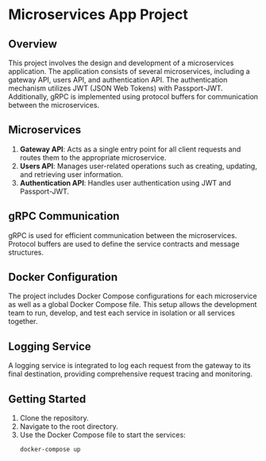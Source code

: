 
# Microservices App Project

## Overview
This project involves the design and development of a microservices application. The application consists of several microservices, including a gateway API, users API, and authentication API. The authentication mechanism utilizes JWT (JSON Web Tokens) with Passport-JWT. Additionally, gRPC is implemented using protocol buffers for communication between the microservices.

## Microservices
1. **Gateway API**: Acts as a single entry point for all client requests and routes them to the appropriate microservice.
2. **Users API**: Manages user-related operations such as creating, updating, and retrieving user information.
3. **Authentication API**: Handles user authentication using JWT and Passport-JWT.

## gRPC Communication
gRPC is used for efficient communication between the microservices. Protocol buffers are used to define the service contracts and message structures.

## Docker Configuration
The project includes Docker Compose configurations for each microservice as well as a global Docker Compose file. This setup allows the development team to run, develop, and test each service in isolation or all services together.

## Logging Service
A logging service is integrated to log each request from the gateway to its final destination, providing comprehensive request tracing and monitoring.

## Getting Started
1. Clone the repository.
2. Navigate to the root directory.
3. Use the Docker Compose file to start the services:
   ```bash
   docker-compose up

